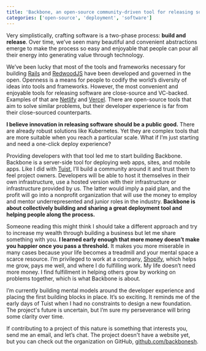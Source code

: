 ```yaml
---
title: 'Backbone, an open-source community-driven tool for releasing software'
categories: ['open-source', 'deployment', 'software']
---
```


Very simplistically, crafting software is a two-phase process: **build and release**. Over time, we’ve seen many beautiful and convenient abstractions emerge to make the process so easy and enjoyable that people can pour all their energy into generating value through technology.

We’ve been lucky that most of the tools and frameworks necessary for building [Rails](https://rubyonrails.org/) and [RedwoodJS](https://redwoodjs.com/) have been developed and governed in the open. Openness is a means for people to codify the world’s diversity of ideas into tools and frameworks. However, the most convenient and enjoyable tools for releasing software are close-source and VC-backed. Examples of that are [Netlify](https://netlify.com) and [Vercel](https://vercel.com). There are open-source tools that aim to solve similar problems, but their developer experience is far from their close-sourced counterparts.

**I believe innovation in releasing software should be a public good.** There are already robust solutions like Kubernetes. Yet they are complex tools that are more suitable when you reach a particular scale. What if I’m just starting and need a one-click deploy experience?

Providing developers with that tool led me to start building Backbone. Backbone is a server-side tool for deploying web apps, sites, and mobile apps. Like I did with [Tuist](https://tuist.io), I’ll build a community around it and trust them to feel project owners. Developers will be able to host it themselves in their own infrastructure, use a hosted version with their infrastructure or infrastructure provided by us. The latter would imply a paid plan, and the profit will go into a nonprofit organization that will use the money to employ and mentor underrepresented and junior roles in the industry. **Backbone is about collectively building and sharing a great deployment tool and helping people along the process.**

Someone reading this might think I should take a different approach and try to increase my wealth through building a business but let me share something with you. **I learned early enough that more money doesn’t make you happier once you pass a threshold.** It makes you more miserable in many cases because your life becomes a treadmill and your mental space a scarce resource. I’m privileged to work at a company, [Shopify](https://shopify.com), which helps me grow, pays me well, and where I do fulfilling work. My life doesn’t need more money. I find fulfillment in helping others grow by working on problems together, which is what Backbone is about.

I’m currently building mental models around the developer experience and placing the first building blocks in place. It’s so exciting. It reminds me of the early days of Tuist when I had no constraints to design a new foundation. The project's future is uncertain, but I’m sure my perseverance will bring some clarity over time.

If contributing to a project of this nature is something that interests you, send me an email, and let’s chat. The project doesn't have a website yet, but you can check out the organization on GitHub, [github.com/backbonesh](https://github.com/backbonesh).
